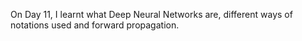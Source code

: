 On Day 11, I learnt what Deep Neural Networks are, different ways of notations used and forward propagation.

